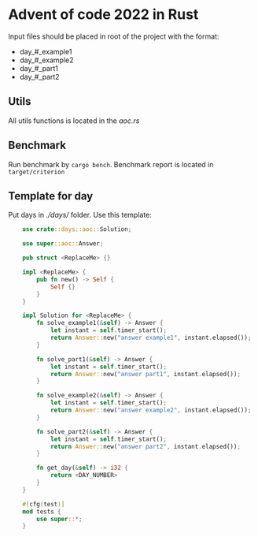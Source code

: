 # Advent of code 2022 in Rust

Input files should be placed in root of the project with the format: 

- day_#_example1
- day_#_example2
- day_#_part1
- day_#_part2

## Utils
All utils functions is located in the *aoc.rs*

## Benchmark
Run benchmark by `cargo bench`. Benchmark report is located in `target/criterion`

## Template for day
Put days in *./days/* folder. Use this template:

```rust
    use crate::days::aoc::Solution;

    use super::aoc::Answer;

    pub struct <ReplaceMe> {}

    impl <ReplaceMe> {
        pub fn new() -> Self {
            Self {}
        }
    }

    impl Solution for <ReplaceMe> {
        fn solve_example1(&self) -> Answer {
            let instant = self.timer_start();
            return Answer::new("answer example1", instant.elapsed());
        }

        fn solve_part1(&self) -> Answer {
            let instant = self.timer_start();
            return Answer::new("answer part1", instant.elapsed());
        }

        fn solve_example2(&self) -> Answer {
            let instant = self.timer_start();
            return Answer::new("answer example2", instant.elapsed());
        }

        fn solve_part2(&self) -> Answer {
            let instant = self.timer_start();
            return Answer::new("answer part2", instant.elapsed());
        }

        fn get_day(&self) -> i32 {
            return <DAY_NUMBER>
        }
    }

    #[cfg(test)]
    mod tests {
        use super::*;
    }

```
